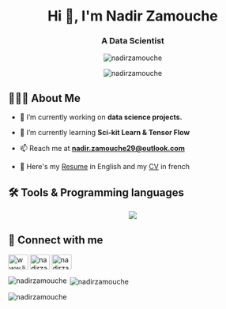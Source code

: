 <h1 align="center">Hi 👋, I'm Nadir Zamouche</h1>
<h3 align="center">A Data Scientist</h3>

<p align="center">
  <img src="https://miro.medium.com/v2/resize:fit:1358/0*KY6XB83Jnm5XHm3e.gif" alt="nadirzamouche" />
</p>

<p align="center">
  <img src="https://komarev.com/ghpvc/?username=nadirzamouche&label=Profile%20views&color=0e75b6&style=flat" alt="nadirzamouche" />
</p>

## 👨🏻‍💻 About Me

- 🔭 I’m currently working on **data science projects.**

- 🌱 I’m currently learning **Sci-kit Learn & Tensor Flow**

- 📫 Reach me at **nadir.zamouche29@outlook.com**

- 📄 Here's my [Resume](https://drive.google.com/file/d/1T-02DuGN1ZHjXb_OKLJeMayzJCq8qHP1/view?usp=drive_link) in English and my [CV](https://drive.google.com/file/d/1Li_Zlj9oaAw3g2kdQ3iLzishxB2Djtz1/view?usp=drive_link) in french

## 🛠️ Tools & Programming languages

<p align="center">
  <img src="https://skillicons.dev/icons?i=py,sklearn,html,css,js,mysql,c,cpp,cs,dotnet&perline=5" />
</p>

## 🔗 Connect with me
<p align="left">
<a href="https://linkedin.com/in/nadirzamouche/" target="blank"><img align="center" src="https://raw.githubusercontent.com/rahuldkjain/github-profile-readme-generator/master/src/images/icons/Social/linked-in-alt.svg" alt="www.linkedin.com/in/nadirzamouche/" height="30" width="40" /></a>
<a href="https://fb.com/nadirzamouche" target="blank"><img align="center" src="https://raw.githubusercontent.com/rahuldkjain/github-profile-readme-generator/master/src/images/icons/Social/facebook.svg" alt="nadirzamoucuhe" height="30" width="40" /></a>
<a href="https://instagram.com/nadirzamouche" target="blank"><img align="center" src="https://raw.githubusercontent.com/rahuldkjain/github-profile-readme-generator/master/src/images/icons/Social/instagram.svg" alt="nadirzamoucuhe" height="30" width="40" /></a>
</p>

<p><img align="left" src="https://github-readme-stats.vercel.app/api/top-langs?username=nadirzamouche&show_icons=true&locale=en&layout=compact" alt="nadirzamouche" /></p>

<p>&nbsp;<img align="center" src="https://github-readme-stats.vercel.app/api?username=nadirzamouche&show_icons=true&locale=en" alt="nadirzamouche" /></p>

<p><img align="center" src="https://github-readme-streak-stats.herokuapp.com/?user=nadirzamouche&" alt="nadirzamouche" /></p>
